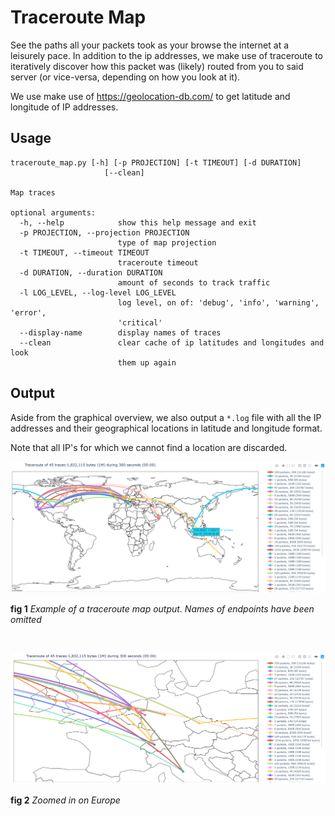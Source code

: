 # Traceroute Map

See the paths all your packets took as your browse the internet at a leisurely pace.
In addition to the ip addresses, we make use of traceroute to iteratively discover how this packet was (likely) routed
from you to said server (or vice-versa, depending on how you look at it).

We use make use of https://geolocation-db.com/ to get latitude and longitude of IP addresses.

## Usage

    traceroute_map.py [-h] [-p PROJECTION] [-t TIMEOUT] [-d DURATION]
                         [--clean]

    Map traces

    optional arguments:
      -h, --help            show this help message and exit
      -p PROJECTION, --projection PROJECTION
                            type of map projection
      -t TIMEOUT, --timeout TIMEOUT
                            traceroute timeout
      -d DURATION, --duration DURATION
                            amount of seconds to track traffic
      -l LOG_LEVEL, --log-level LOG_LEVEL
                            log level, on of: 'debug', 'info', 'warning', 'error',
                            'critical'
      --display-name        display names of traces
      --clean               clear cache of ip latitudes and longitudes and look
                            them up again

## Output

Aside from the graphical overview, we also output a `*.log` file with all the IP addresses and their geographical
locations in latitude and longitude format.

Note that all IP's for which we cannot find a location are discarded.

<p align="center"><img src=".github/img/example-capture.png"/></p>

**fig 1** _Example of a traceroute map output. Names of endpoints have been omitted_

<br>
<p align="center"><img src=".github/img/example-capture-zoomed.png"/></p>

**fig 2** _Zoomed in on Europe_
